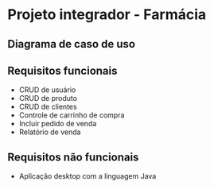 # Projeto integrador - Farmácia

## Diagrama de caso de uso



## Requisitos funcionais

* CRUD de usuário
* CRUD de produto
* CRUD de clientes
* Controle de carrinho de compra
* Incluir pedido de venda
* Relatório de venda

## Requisitos não funcionais

* Aplicação desktop com a linguagem Java